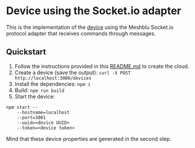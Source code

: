# Device using the Socket.io adapter

This is the implementation of the [device](../../common) using the Meshblu Socket.io protocol adapter that receives commands through messages.

## Quickstart

1. Follow the instructions provided in this [README.md](../README.md) to create the cloud.
1. Create a device (save the output): `curl -X POST http://localhost:3000/devices`
1. Install the dependencies: `npm i`
1. Build: `npm run build`
1. Start the device:

```
npm start --
    --hostname=localhost
    --port=3001
    --uuid=<device UUID>
    --token=<device token>
```

Mind that these device properties are generated in the second step.
